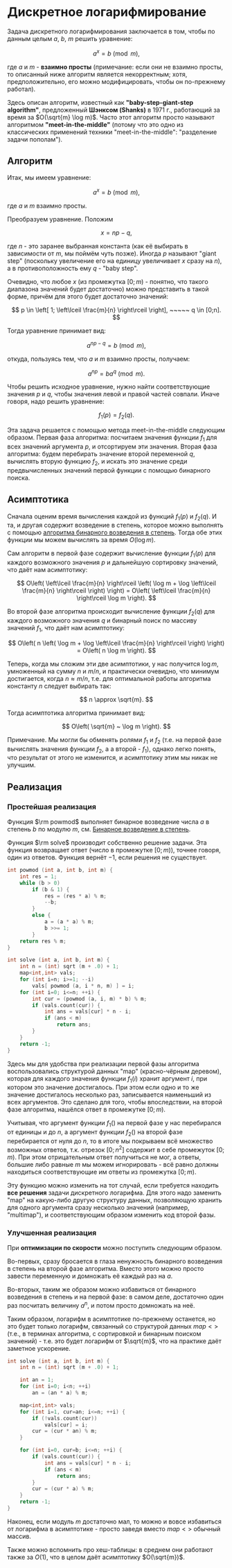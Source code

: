 # Дискретное логарифмирование

Задача дискретного логарифмирования заключается в том, чтобы по данным целым $a$, $b$, $m$ решить уравнение:

$$ a^x = b \pmod m, $$

где $a$ и $m$ - **взаимно просты** (примечание: если они не взаимно просты, то описанный ниже алгоритм является некорректным; хотя, предположительно, его можно модифицировать, чтобы он по-прежнему работал).

Здесь описан алгоритм, известный как **"baby-step-giant-step algorithm"**, предложенный **Шэнксом (Shanks)** в 1971 г., работающий за время за $O(\sqrt{m} \log m)$. Часто этот алгоритм просто называют алгоритмом **"meet-in-the-middle"** (потому что это одно из классических применений техники "meet-in-the-middle": "разделение задачи пополам").

## Алгоритм

Итак, мы имеем уравнение:

$$ a^x = b \pmod m, $$

где $a$ и $m$ взаимно просты.

Преобразуем уравнение. Положим

$$ x = np - q, $$

где $n$ - это заранее выбранная константа (как её выбирать в зависимости от $m$, мы поймём чуть позже). Иногда $p$ называют "giant step" (поскольку увеличение его на единицу увеличивает $x$ сразу на $n$), а в противоположность ему $q$ - "baby step".

Очевидно, что любое $x$ (из промежутка $[0;m)$ - понятно, что такого диапазона значений будет достаточно) можно представить в такой форме, причём для этого будет достаточно значений:

$$ p \in \left[ 1; \left\lceil \frac{m}{n} \right\rceil \right], ~~~~~ q \in [0;n]. $$

Тогда уравнение принимает вид:

$$ a^{np-q} = b \pmod m, $$

откуда, пользуясь тем, что $a$ и $m$ взаимно просты, получаем:

$$ a^{np} = b a^q \pmod m. $$

Чтобы решить исходное уравнение, нужно найти соответствующие значения $p$ и $q$, чтобы значения левой и правой частей совпали. Иначе говоря, надо решить уравнение:

$$ f_1(p) = f_2(q). $$

Эта задача решается с помощью метода meet-in-the-middle следующим образом.  Первая фаза алгоритма: посчитаем значения функции $f_1$ для всех значений аргумента $p$, и отсортируем эти значения. Вторая фаза алгоритма: будем перебирать значение второй переменной $q$, вычислять вторую функцию $f_2$, и искать это значение среди предвычисленных значений первой функции с помощью бинарного поиска.

## Асимптотика

Сначала оценим время вычисления каждой из функций $f_1(p)$ и $f_2(q)$. И та, и другая содержит возведение в степень, которое можно выполнять с помощью [алгоритма бинарного возведения в степень](binary_pow). Тогда обе этих функции мы можем вычислять за время $O(\log m)$.

Сам алгоритм в первой фазе содержит вычисление функции $f_1(p)$ для каждого возможного значения $p$ и дальнейшую сортировку значений, что даёт нам асимптотику:

$$ O\left( \left\lceil \frac{m}{n} \right\rceil \left( \log m + \log \left\lceil \frac{m}{n} \right\rceil \right) \right) = O\left( \left\lceil \frac{m}{n} \right\rceil \log m \right). $$

Во второй фазе алгоритма происходит вычисление функции $f_2(q)$ для каждого возможного значения $q$ и бинарный поиск по массиву значений $f_1$, что даёт нам асимптотику:

$$ O\left( n \left( \log m + \log \left\lceil \frac{m}{n} \right\rceil \right) \right) = O\left( n \log m \right). $$

Теперь, когда мы сложим эти две асимптотики, у нас получится $\log m$, умноженный на сумму $n$ и $m/n$, и практически очевидно, что минимум достигается, когда $n \approx m/n$, т.е. для оптимальной работы алгоритма константу $n$ следует выбирать так:

$$ n \approx \sqrt{m}. $$

Тогда асимптотика алгоритма принимает вид:

$$ O\left( \sqrt{m} ~ \log m \right). $$

Примечание. Мы могли бы обменять ролями $f_1$ и $f_2$ (т.е. на первой фазе вычислять значения функции $f_2$, а а второй - $f_1$), однако легко понять, что результат от этого не изменится, и асимптотику этим мы никак не улучшим.

## Реализация

### Простейшая реализация

Функция $\rm powmod$ выполняет бинарное возведение числа $a$ в степень $b$ по модулю $m$, см. [Бинарное возведение в степень](binary_pow).

Функция $\rm solve$ производит собственно решение задачи. Эта функция возвращает ответ (число в промежутке $[0;m)$), точнее говоря, один из ответов. Функция вернёт $-1$, если решения не существует.

<!--- TODO: specify code snippet id -->
``` cpp
int powmod (int a, int b, int m) {
    int res = 1;
    while (b > 0)
        if (b & 1) {
            res = (res * a) % m;
            --b;
        }
        else {
            a = (a * a) % m;
            b >>= 1;
        }
    return res % m;
}

int solve (int a, int b, int m) {
    int n = (int) sqrt (m + .0) + 1;
    map<int,int> vals;
    for (int i=n; i>=1; --i)
        vals[ powmod (a, i * n, m) ] = i;
    for (int i=0; i<=n; ++i) {
        int cur = (powmod (a, i, m) * b) % m;
        if (vals.count(cur)) {
            int ans = vals[cur] * n - i;
            if (ans < m)
                return ans;
        }
    }
    return -1;
}
```

Здесь мы для удобства при реализации первой фазы алгоритма воспользовались структурой данных "map" (красно-чёрным деревом), которая для каждого значения функции $f_1(i)$ хранит аргумент $i$, при котором это значение достигалось. При этом если одно и то же значение достигалось несколько раз, записывается наименьший из всех аргументов. Это сделано для того, чтобы впоследствии, на второй фазе алгоритма, нашёлся ответ в промежутке $[0;m)$.

Учитывая, что аргумент функции $f_1()$ на первой фазе у нас перебирался от единицы и до $n$, а аргумент функции $f_2()$ на второй фазе перебирается от нуля до $n$, то в итоге мы покрываем всё множество возможных ответов, т.к. отрезок $[0; n^2]$ содержит в себе промежуток $[0;m)$. При этом отрицательным ответ получиться не мог, а ответы, большие либо равные $m$ мы можем игнорировать - всё равно должны находиться соответствующие им ответы из промежутка $[0;m)$.

Эту функцию можно изменить на тот случай, если требуется находить **все решения** задачи дискретного логарифма. Для этого надо заменить "map" на какую-либо другую структуру данных, позволяющую хранить для одного аргумента сразу несколько значений (например, "multimap"), и соответствующим образом изменить код второй фазы.

### Улучшенная реализация

При **оптимизации по скорости** можно поступить следующим образом.

Во-первых, сразу бросается в глаза ненужность бинарного возведения в степень на второй фазе алгоритма. Вместо этого можно просто завести переменную и домножать её каждый раз на $a$.

Во-вторых, таким же образом можно избавиться от бинарного возведения в степень и на первой фазе: в самом деле, достаточно один раз посчитать величину $a^n$, и потом просто домножать на неё.

Таким образом, логарифм в асимптотике по-прежнему останется, но это будет только логарифм, связанный со структурой данных $map<>$ (т.е., в терминах алгоритма, с сортировкой и бинарным поиском значений) - т.е. это будет логарифм от $\sqrt{m}$, что на практике даёт заметное ускорение.

<!--- TODO: specify code snippet id -->
``` cpp
int solve (int a, int b, int m) {
    int n = (int) sqrt (m + .0) + 1;

    int an = 1;
    for (int i=0; i<n; ++i)
        an = (an * a) % m;

    map<int,int> vals;
    for (int i=1, cur=an; i<=n; ++i) {
        if (!vals.count(cur))
            vals[cur] = i;
        cur = (cur * an) % m;
    }

    for (int i=0, cur=b; i<=n; ++i) {
        if (vals.count(cur)) {
            int ans = vals[cur] * n - i;
            if (ans < m)
                return ans;
        }
        cur = (cur * a) % m;
    }
    return -1;
}
```

Наконец, если модуль $m$ достаточно мал, то можно и вовсе избавиться от логарифма в асимптотике - просто заведя вместо $map<>$ обычный массив.

Также можно вспомнить про хеш-таблицы: в среднем они работают также за $O(1)$, что в целом даёт асимптотику $O(\sqrt{m})$.
